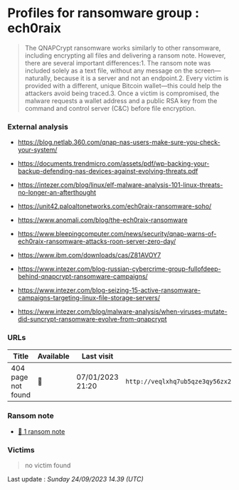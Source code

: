 # Profiles for ransomware group : **ech0raix**


> The QNAPCrypt ransomware works similarly to other ransomware, including encrypting all files and delivering a ransom note. However, there are several important differences:1. The ransom note was included solely as a text file, without any message on the screen—naturally, because it is a server and not an endpoint.2. Every victim is provided with a different, unique Bitcoin wallet—this could help the attackers avoid being traced.3. Once a victim is compromised, the malware requests a wallet address and a public RSA key from the command and control server (C&C) before file encryption.

### External analysis
- https://blog.netlab.360.com/qnap-nas-users-make-sure-you-check-your-system/

- https://documents.trendmicro.com/assets/pdf/wp-backing-your-backup-defending-nas-devices-against-evolving-threats.pdf

- https://intezer.com/blog/linux/elf-malware-analysis-101-linux-threats-no-longer-an-afterthought

- https://unit42.paloaltonetworks.com/ech0raix-ransomware-soho/

- https://www.anomali.com/blog/the-ech0raix-ransomware

- https://www.bleepingcomputer.com/news/security/qnap-warns-of-ech0raix-ransomware-attacks-roon-server-zero-day/

- https://www.ibm.com/downloads/cas/Z81AVOY7

- https://www.intezer.com/blog-russian-cybercrime-group-fullofdeep-behind-qnapcrypt-ransomware-campaigns/

- https://www.intezer.com/blog-seizing-15-active-ransomware-campaigns-targeting-linux-file-storage-servers/

- https://www.intezer.com/blog/malware-analysis/when-viruses-mutate-did-suncrypt-ransomware-evolve-from-qnapcrypt

### URLs
| Title | Available | Last visit | fqdn | Screenshot 
|---|---|---|---|---|
| 404 page not found | 🔴 | 07/01/2023 21:20 | `http://veqlxhq7ub5qze3qy56zx2cig2e6tzsgxdspkubwbayqije6oatma6id.onion` | <a href="https://images.ransomware.live/screenshots/veqlxhq7ub5qze3qy56zx2cig2e6tzsgxdspkubwbayqije6oatma6id-onion.png" target=_blank>📸</a> | 


### Ransom note
* [📝 1 ransom note](notes/ech0raix)

### Victims

> no victim found




Last update : _Sunday 24/09/2023 14.39 (UTC)_
